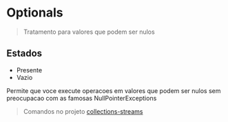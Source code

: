 # Optionals

> Tratamento para valores que podem ser nulos

## Estados
- Presente
- Vazio

Permite que voce execute operacoes em valores que podem ser nulos sem preocupacao com as famosas NullPointerExceptions

> Comandos no projeto [collections-streams](https://github.com/OtavioKoike/DIO-Bootcamp-Inter-Java-Developer/tree/master/Projetos/collections-streams)
